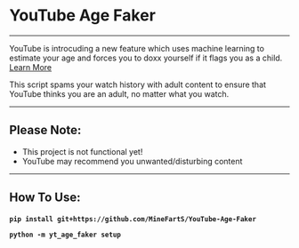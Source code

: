 
# YouTube Age Faker

<hr>

YouTube is introcuding a new feature which uses machine learning to estimate your age and forces you to doxx yourself if it flags you as a child. [Learn More](https://blog.youtube/news-and-events/extending-our-built-in-protections-to-more-teens-on-youtube/)

This script spams your watch history with adult content to ensure that YouTube thinks you are an adult, no matter what you watch.

<hr>

<h2> Please Note: </h2>

- This project is not functional yet!
- YouTube may recommend you unwanted/disturbing content

<hr>

<h2> How To Use:

<h4>
     
`pip install git+https://github.com/MineFartS/YouTube-Age-Faker`

`python -m yt_age_faker setup`
